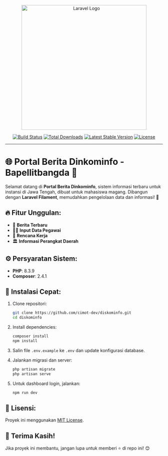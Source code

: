 <p align="center"><a href="https://laravel.com" target="_blank"><img src="https://raw.githubusercontent.com/laravel/art/master/logo-lockup/5%20SVG/2%20CMYK/1%20Full%20Color/laravel-logolockup-cmyk-red.svg" width="400" alt="Laravel Logo"></a></p> <p align="center"> <a href="https://github.com/laravel/framework/actions"><img src="https://github.com/laravel/framework/workflows/tests/badge.svg" alt="Build Status"></a> <a href="https://packagist.org/packages/laravel/framework"><img src="https://img.shields.io/packagist/dt/laravel/framework" alt="Total Downloads"></a> <a href="https://packagist.org/packages/laravel/framework"><img src="https://img.shields.io/packagist/v/laravel/framework" alt="Latest Stable Version"></a> <a href="https://packagist.org/packages/laravel/framework"><img src="https://img.shields.io/packagist/l/laravel/framework" alt="License"></a> </p>

---

# 🌐 **Portal Berita Dinkominfo - Bapellitbangda** 📰

Selamat datang di **Portal Berita Dinkominfo**, sistem informasi terbaru untuk instansi di Jawa Tengah, dibuat untuk mahasiswa magang. Dibangun dengan **Laravel Filament**, memudahkan pengelolaan data dan informasi! 🚀

## 🔥 Fitur Unggulan:
- 📰 **Berita Terbaru**
- 👨‍💼 **Input Data Pegawai**
- 📅 **Rencana Kerja**
- 🏛️ **Informasi Perangkat Daerah**

## ⚙️ Persyaratan Sistem:
- **PHP**: 8.3.9
- **Composer**: 2.4.1

## 🚀 Instalasi Cepat:
1. Clone repositori:
    ```bash
    git clone https://github.com/cimot-dev/diskominfo.git
    cd diskominfo
    ```

2. Install dependencies:
    ```bash
    composer install
    npm install
    ```

3. Salin file `.env.example` ke `.env` dan update konfigurasi database.
4. Jalankan migrasi dan server:
    ```bash
    php artisan migrate
    php artisan serve
    ```

5. Untuk dashboard login, jalankan:
    ```bash
    npm run dev
    ```

## 📝 Lisensi:
Proyek ini menggunakan [MIT License](https://opensource.org/licenses/MIT).

## 💖 Terima Kasih!

Jika proyek ini membantu, jangan lupa untuk memberi ⭐ di repo ini! 😊

